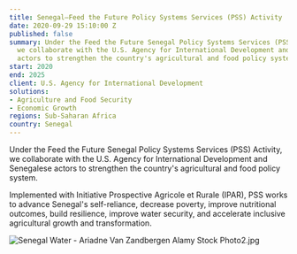 ```yaml
---
title: Senegal—Feed the Future Policy Systems Services (PSS) Activity
date: 2020-09-29 15:10:00 Z
published: false
summary: Under the Feed the Future Senegal Policy Systems Services (PSS) Activity,
  we collaborate with the U.S. Agency for International Development and Senegalese
  actors to strengthen the country's agricultural and food policy system.
start: 2020
end: 2025
client: U.S. Agency for International Development
solutions:
- Agriculture and Food Security
- Economic Growth
regions: Sub-Saharan Africa
country: Senegal
---
```


Under the Feed the Future Senegal Policy Systems Services (PSS) Activity, we collaborate with the U.S. Agency for International Development and Senegalese actors to strengthen the country's agricultural and food policy system.
 
Implemented with Initiative Prospective Agricole et Rurale (IPAR), PSS works to advance Senegal's self-reliance, decrease poverty, improve nutritional outcomes, build resilience, improve water security, and accelerate inclusive agricultural growth and transformation. 
 
![Senegal Water - Ariadne Van Zandbergen  Alamy Stock Photo2.jpg](/uploads/Senegal%20Water%20-%20Ariadne%20Van%20Zandbergen%20%20Alamy%20Stock%20Photo2.jpg)